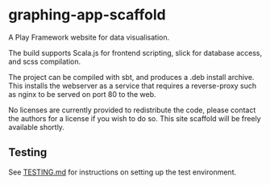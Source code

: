 # graphing-app-scaffold

A Play Framework website for data visualisation.

The build supports Scala.js for frontend scripting, slick for database access, and scss compilation.

The project can be compiled with sbt, and produces a .deb install archive. This installs the webserver as a service that
requires a reverse-proxy such as nginx to be served on port 80 to the web.

No licenses are currently provided to redistribute the code, please contact the authors for a license if you wish to do so.
This site scaffold will be freely available shortly.

## Testing
See [TESTING.md](TESTING.md) for instructions on setting up the test environment.
